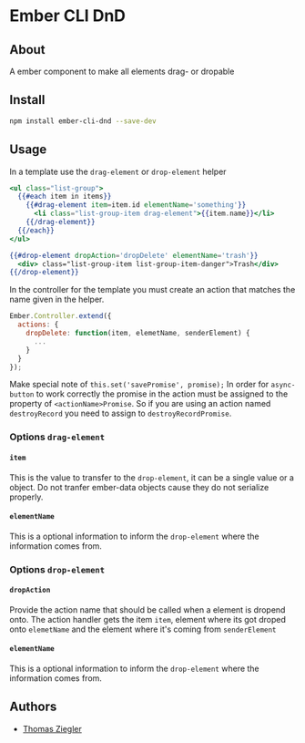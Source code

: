 # Ember CLI DnD

## About ##

A ember component to make all elements drag- or dropable

## Install ##

```bash
npm install ember-cli-dnd --save-dev
```

## Usage ##

In a template use the `drag-element` or `drop-element` helper

```handlebars
<ul class="list-group">
  {{#each item in items}}
    {{#drag-element item=item.id elementName='something'}}
      <li class="list-group-item drag-element">{{item.name}}</li>
    {{/drag-element}}
  {{/each}}
</ul>
```

```handlebars
{{#drop-element dropAction='dropDelete' elementName='trash'}}
  <div> class="list-group-item list-group-item-danger">Trash</div>
{{/drop-element}}
```

In the controller for the template you must create an action that matches the name 
given in the helper.

```js
Ember.Controller.extend({
  actions: {
    dropDelete: function(item, elemetName, senderElement) {
      ...
    }
  }
});
```

Make special note of `this.set('savePromise', promise);` In order for
`async-button` to work correctly the promise in the action must be
assigned to the property of `<actionName>Promise`. So if you are using
an action named `destroyRecord` you need to assign to `destroyRecordPromise`.

### Options `drag-element` ###

#### `item` ####

This is the value to transfer to the `drop-element`, it can be a single value or a object.
Do not tranfer ember-data objects cause they do not serialize properly. 

#### `elementName` ####

This is a optional information to inform the `drop-element` where the information comes from.

### Options `drop-element` ###

#### `dropAction` ####

Provide the action name that should be called when a element is dropend onto.
The action handler gets the item `item`, element where its got droped onto `elemetName` and the element where it's coming from `senderElement`

#### `elementName` ####

This is a optional information to inform the `drop-element` where the information comes from.

## Authors ##

* [Thomas Ziegler](http://twitter.com/zauberertz)
